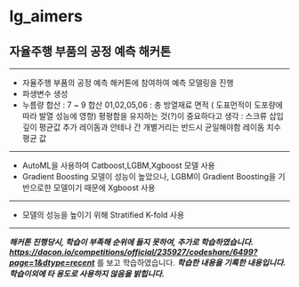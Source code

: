 # lg_aimers
## 자율주행 부품의 공정 예측 해커톤
---
* 자율주행 부품의 공정 예측 해커톤에 참여하여 예측 모델링을 진행
* 파생변수 생성
* 누름량 합산 : 7 ~ 9 합산
01,02,05,06 : 총 방열재료 면적 ( 도표먼적이 도포량에 따라 발열 성능에 영향)
평평함을 유지하는 것(?)이 중요하다고 생각 : 스크류 삽입 깊이 평균값 추가
레이돔과 안테나 간 개별거리는 반드시 균일해야함
레이돔 치수 평균 값
---
* AutoML을 사용하여 Catboost,LGBM,Xgboost 모델 사용
* Gradient Boosting 모델이 성능이 높았으나, LGBM이 Gradient Boosting을 기반으로한 모델이기 때문에 Xgboost 사용
---
* 모델의 성능을 높이기 위해 Stratified K-fold 사용
---
***해커톤 진행당시, 학습이 부족해 순위에 들지 못하여, 추가로 학습하였습니다.***
***https://dacon.io/competitions/official/235927/codeshare/6499?page=1&dtype=recent*** 를 보고 학습하였습니다.
***학습한 내용을 기록한 내용입니다. 학습이외에 타 용도로 사용하지 않음을 밝힙니다.***
